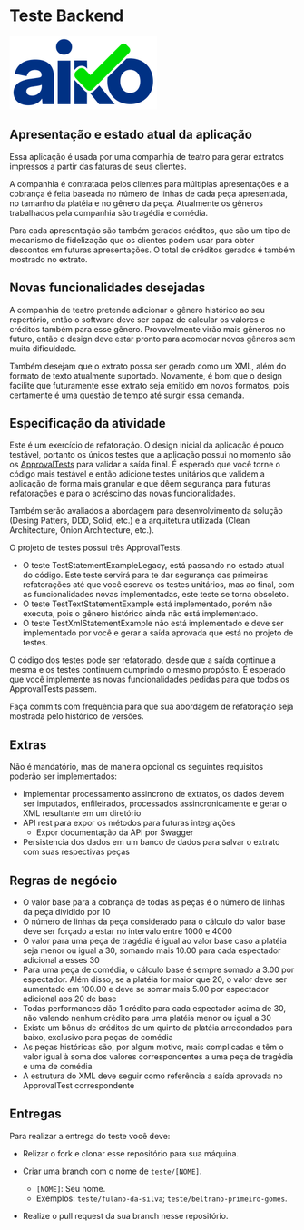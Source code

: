 # Teste Backend

![Aiko](img/logo.png)

## Apresentação e estado atual da aplicação

Essa aplicação é usada por uma companhia de teatro para gerar extratos
impressos a partir das faturas de seus clientes.

A companhia é contratada pelos clientes para múltiplas apresentações e a
cobrança é feita baseada no número de linhas de cada peça apresentada, no
tamanho da platéia e no gênero da peça. Atualmente os gêneros trabalhados pela
companhia são tragédia e comédia.

Para cada apresentação são também gerados créditos, que são um tipo de
mecanismo de fidelização que os clientes podem usar para obter descontos em
futuras apresentações. O total de créditos gerados é também mostrado no
extrato.

## Novas funcionalidades desejadas

A companhia de teatro pretende adicionar o gênero histórico ao seu repertório,
então o software deve ser capaz de calcular os valores e créditos também para
esse gênero. Provavelmente virão mais gêneros no futuro, então o design deve
estar pronto para acomodar novos gêneros sem muita dificuldade.

Também desejam que o extrato possa ser gerado como um XML, além do formato
de texto atualmente suportado. Novamente, é bom que o design facilite que
futuramente esse extrato seja emitido em novos formatos, pois certamente é uma
questão de tempo até surgir essa demanda.

## Especificação da atividade

Este é um exercício de refatoração. O design inicial da aplicação é pouco
testável, portanto os únicos testes que a aplicação possui no momento são os
[ApprovalTests](https://approvaltests.com/) para validar a saída final. É
esperado que você torne o código mais testável e então adicione testes
unitários que validem a aplicação de forma mais granular e que dêem segurança
para futuras refatorações e para o acréscimo das novas funcionalidades.

Também serão avaliados a abordagem para desenvolvimento da solução (Desing 
Patters, DDD, Solid, etc.) e a arquitetura utilizada (Clean Architecture, Onion
Architecture, etc.).

O projeto de testes possui três ApprovalTests.

* O teste TestStatementExampleLegacy, está passando no estado atual do
  código. Este teste servirá para te dar segurança das primeiras refatorações
  até que você escreva os testes unitários, mas ao final, com as
  funcionalidades novas implementadas, este teste se torna obsoleto.
* O teste TestTextStatementExample está implementado, porém não executa, pois o
  gênero histórico ainda não está implementado.
* O teste TestXmlStatementExample não está implementado e deve ser implementado
  por você e gerar a saída aprovada que está no projeto de testes.

O código dos testes pode ser refatorado, desde que a saída continue a
mesma e os testes continuem cumprindo o mesmo propósito. É esperado que você
implemente as novas funcionalidades pedidas para que todos os ApprovalTests
passem.

Faça commits com frequência para que sua abordagem de refatoração seja mostrada
pelo histórico de versões.

## Extras

Não é mandatório, mas de maneira opcional os seguintes requisitos poderão ser
implementados:

* Implementar processamento assincrono de extratos, os dados devem ser imputados,
  enfileirados, processados assincronicamente e gerar o XML resultante em um 
  diretório
* API rest para expor os métodos para futuras integrações
  * Expor documentação da API por Swagger
* Persistencia dos dados em um banco de dados para salvar o extrato com suas
  respectivas peças

## Regras de negócio

* O valor base para a cobrança de todas as peças é o número de linhas da peça
  dividido por 10
* O número de linhas da peça considerado para o cálculo do valor base deve ser
  forçado a estar no intervalo entre 1000 e 4000
* O valor para uma peça de tragédia é igual ao valor base caso a platéia seja
  menor ou igual a 30, somando mais 10.00 para cada espectador adicional a
  esses 30
* Para uma peça de comédia, o cálculo base é sempre somado a 3.00 por
  espectador. Além disso, se a platéia for maior que 20, o valor deve ser
  aumentado em 100.00 e deve se somar mais 5.00 por espectador adicional aos 20
  de base
* Todas performances dão 1 crédito para cada espectador acima de 30, não
  valendo nenhum crédito para uma platéia menor ou igual a 30
* Existe um bônus de créditos de um quinto da platéia arredondados para baixo,
  exclusivo para peças de comédia
* As peças históricas são, por algum motivo, mais complicadas e têm o valor
  igual à soma dos valores correspondentes a uma peça de tragédia e uma de
  comédia
* A estrutura do XML deve seguir como referência a saída aprovada no
  ApprovalTest correspondente

## Entregas

Para realizar a entrega do teste você deve:

* Relizar o fork e clonar esse repositório para sua máquina.
  
* Criar uma branch com o nome de `teste/[NOME]`.
  * `[NOME]`: Seu nome.
  * Exemplos: `teste/fulano-da-silva`; `teste/beltrano-primeiro-gomes`.
  
* Realize o pull request da sua branch nesse repositório.
